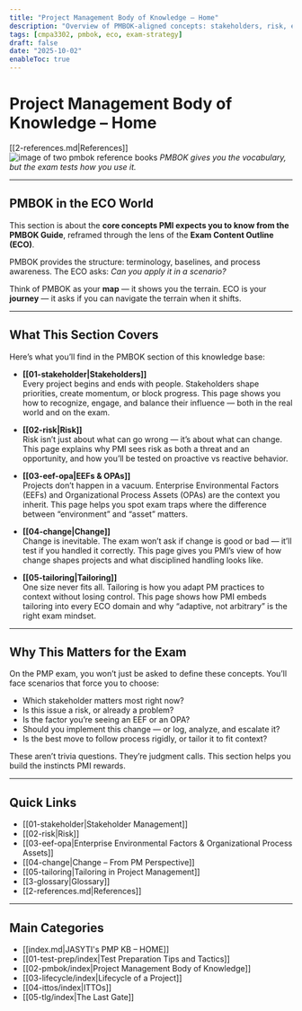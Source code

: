 ```yaml
---
title: "Project Management Body of Knowledge – Home"
description: "Overview of PMBOK-aligned concepts: stakeholders, risk, environment, change, and tailoring — framed for the ECO and exam prep."
tags: [cmpa3302, pmbok, eco, exam-strategy]
draft: false
date: "2025-10-02"
enableToc: true
---
```


# Project Management Body of Knowledge – Home  
[[2-references.md|References]]  
![image of two pmbok reference books](pmbok.png)
*PMBOK gives you the vocabulary, but the exam tests how you use it.*  

---
## PMBOK in the ECO World  

This section is about the **core concepts PMI expects you to know from the PMBOK Guide**, reframed through the lens of the **Exam Content Outline (ECO)**.  

PMBOK provides the structure: terminology, baselines, and process awareness. The ECO asks: *Can you apply it in a scenario?*  

Think of PMBOK as your **map** — it shows you the terrain. ECO is your **journey** — it asks if you can navigate the terrain when it shifts.  

---

## What This Section Covers  

Here’s what you’ll find in the PMBOK section of this knowledge base:  

- **[[01-stakeholder|Stakeholders]]**  
  Every project begins and ends with people. Stakeholders shape priorities, create momentum, or block progress. This page shows you how to recognize, engage, and balance their influence — both in the real world and on the exam.  

- **[[02-risk|Risk]]**  
  Risk isn’t just about what can go wrong — it’s about what can change. This page explains why PMI sees risk as both a threat and an opportunity, and how you’ll be tested on proactive vs reactive behavior.  

- **[[03-eef-opa|EEFs & OPAs]]**  
  Projects don’t happen in a vacuum. Enterprise Environmental Factors (EEFs) and Organizational Process Assets (OPAs) are the context you inherit. This page helps you spot exam traps where the difference between “environment” and “asset” matters.  

- **[[04-change|Change]]**  
  Change is inevitable. The exam won’t ask if change is good or bad — it’ll test if you handled it correctly. This page gives you PMI’s view of how change shapes projects and what disciplined handling looks like.  

- **[[05-tailoring|Tailoring]]**  
  One size never fits all. Tailoring is how you adapt PM practices to context without losing control. This page shows how PMI embeds tailoring into every ECO domain and why “adaptive, not arbitrary” is the right exam mindset.  

---

## Why This Matters for the Exam  

On the PMP exam, you won’t just be asked to define these concepts. You’ll face scenarios that force you to choose:  
- Which stakeholder matters most right now?  
- Is this issue a risk, or already a problem?  
- Is the factor you’re seeing an EEF or an OPA?  
- Should you implement this change — or log, analyze, and escalate it?  
- Is the best move to follow process rigidly, or tailor it to fit context?  

These aren’t trivia questions. They’re judgment calls. This section helps you build the instincts PMI rewards.  

---

## Quick Links  

- [[01-stakeholder|Stakeholder Management]]  
- [[02-risk|Risk]]  
- [[03-eef-opa|Enterprise Environmental Factors & Organizational Process Assets]]  
- [[04-change|Change – From PM Perspective]]  
- [[05-tailoring|Tailoring in Project Management]]  
- [[3-glossary|Glossary]]  
- [[2-references.md|References]]  

---

## Main Categories  

- [[index.md|JASYTI's PMP KB – HOME]]  
- [[01-test-prep/index|Test Preparation Tips and Tactics]]  
- [[02-pmbok/index|Project Management Body of Knowledge]]  
- [[03-lifecycle/index|Lifecycle of a Project]]  
- [[04-ittos/index|ITTOs]]  
- [[05-tlg/index|The Last Gate]]  
